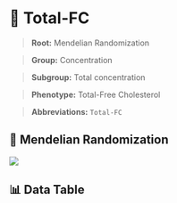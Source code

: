 # 🧪 Total-FC

> **Root:** Mendelian Randomization

> **Group:** Concentration  

> **Subgroup:** Total concentration

> **Phenotype:** Total-Free Cholesterol  

> **Abbreviations:** `Total-FC`

## 🧬 Mendelian Randomization  

<img src="/MR/Figures/Inverse/Total-FC.png"/>


## 📊 Data Table


<CsvTableMRI src="/MR/Data/Inverse/Total-FC.csv"/>
